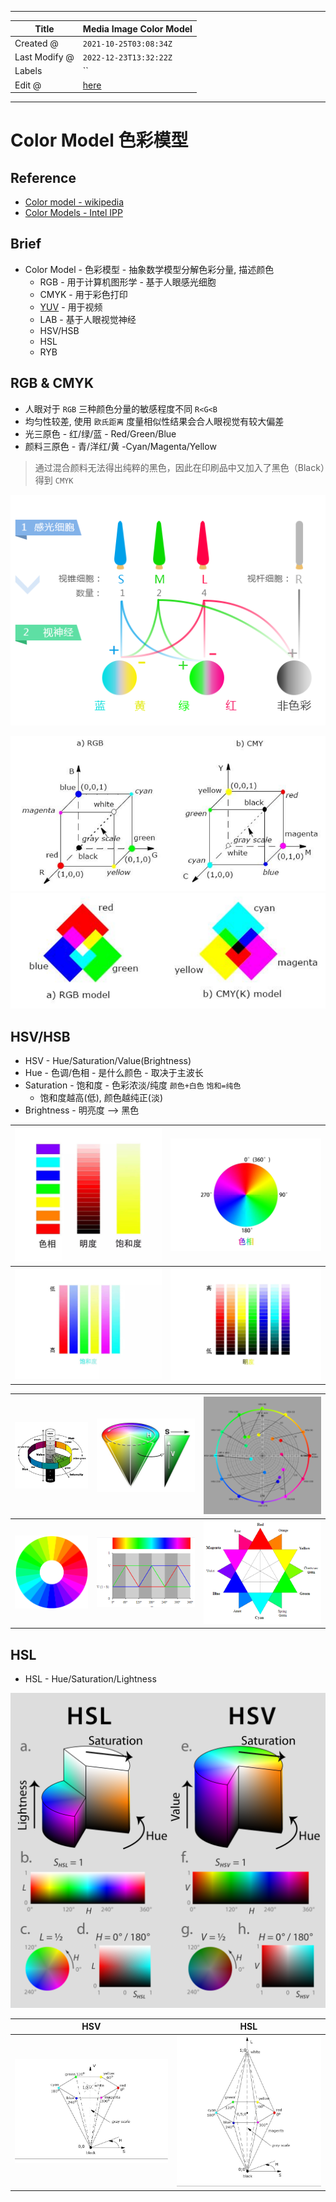 -----

| Title         | Media Image Color Model                               |
| ------------- | ----------------------------------------------------- |
| Created @     | `2021-10-25T03:08:34Z`                                |
| Last Modify @ | `2022-12-23T13:32:22Z`                                |
| Labels        | \`\`                                                  |
| Edit @        | [here](https://github.com/junxnone/aiwiki/issues/125) |

-----

# Color Model 色彩模型

## Reference

  - [Color model - wikipedia](https://en.wikipedia.org/wiki/Color_model)
  - [Color Models - Intel
    IPP](https://www.intel.com/content/www/us/en/develop/documentation/ipp-dev-reference/top/volume-2-image-processing/image-color-conversion/color-models.html)

## Brief

  - Color Model - 色彩模型 - 抽象数学模型分解色彩分量, 描述颜色
      - RGB - 用于计算机图形学 - 基于人眼感光细胞
      - CMYK - 用于彩色打印
      - [YUV](/YUV) - 用于视频
      - LAB - 基于人眼视觉神经
      - HSV/HSB
      - HSL
      - RYB

## RGB & CMYK

  - 人眼对于 `RGB` 三种颜色分量的敏感程度不同 `R<G<B`
  - 均匀性较差, 使用 `欧氏距离` 度量相似性结果会合人眼视觉有较大偏差
  - 光三原色 - 红/绿/蓝 - Red/Green/Blue
  - 颜料三原色 - 青/洋红/黄 -Cyan/Magenta/Yellow

> 通过混合颜料无法得出纯粹的黑色，因此在印刷品中又加入了黑色（Black）得到 `CMYK`

![image](media/4e306a962a62dabf7fd1a11aa45e5abf75896fc3.png)

![chrome\_BFsF54nopB](media/0ccb90b419e106c032bc711b77189d9b9cb5f5fb.png)
![chrome\_VZC8n9V9VZ](media/ece2e179b11ba52a52bbecfa316bb30cd03e739a.png)

## HSV/HSB

  - HSV - Hue/Saturation/Value(Brightness)
  - Hue - 色调/色相 - 是什么颜色 - 取决于主波长
  - Saturation - 饱和度 - 色彩浓淡/纯度 `颜色+白色` `饱和=纯色`
      - 饱和度越高(低), 颜色越纯正(淡)
  - Brightness - 明亮度 --\> 黑色

| ![image](media/b5f5f86307c5105839c78a83f2c8571081414f5a.png) | ![image](media/3256e3bb2104a59c2eb48bc311edde1550eae52b.png) |
| ------------------------------------------------------------ | ------------------------------------------------------------ |
| ![image](media/56265d4429cc032cda94929e49784df68642fade.png) | ![image](media/912b124a5ace4b8fc75102647f53e1f7e8fbb1e1.png) |

| ![image](media/87b552f0be9e962080df59f1ba29e9c0d64c8c78.png) | ![HSV\_cone](media/ea939938c2180678bde58f16f047c13ec39ed578.jpg) | ![Hsv-hues-cf-lch-hues](media/c3f0f32d218915b98ac2bf3fea5923278d5f881d.png) |
| ------------------------------------------------------------ | ---------------------------------------------------------------- | --------------------------------------------------------------------------- |
| ![image](media/d8fe42935600875b6ee74d844d183e201da093ae.png) | ![image](media/9496b91bc24a8f3acb54c2b9a7c21003500905db.png)     | ![image](media/9d6fdf50375cb8c1140141111d0d86b25408102b.png)                |

## HSL

  - HSL - Hue/Saturation/Lightness

![image](media/75e88a4ddeb61d3d5582321a8bc365c05306ee4b.png)

| HSV                                                          | HSL                                                          |
| ------------------------------------------------------------ | ------------------------------------------------------------ |
| ![image](media/dcf7518685204a7ab6a50cfe2bbb98ff0c67896d.png) | ![image](media/4acc7387cb0418c74d5085b66e3adff44b5dc186.png) |
